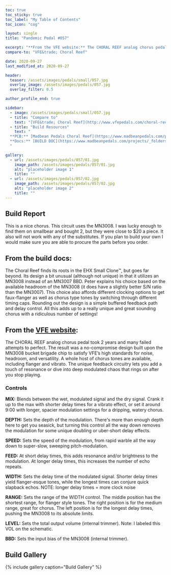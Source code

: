 ```yaml
---
toc: true
toc_sticky: true
toc_label: "My Table of Contents"
toc_icon: "cog"

layout: single
title: "Pandemic Pedal #057"

excerpt: "**From the VFE website:** The CHORAL REEF analog chorus pedal took 2 years and many failed attempts to perfect. The result was a no-compromise design built upon the MN3008 bucket brigade chip to satisfy VFE’s high standards for noise, headroom, and versatility. A whole host of chorus tones are available, including flanger and vibrato. The unique feedback circuitry lets you add a touch of resonance or dive into deep modulated chaos that rings on after you stop playing."
compare-to: "VFE&trade; Choral Reef"

date: 2020-09-27
last_modified_at: 2020-09-27

header:
  teaser: /assets/images/pedals/small/057.jpg
  overlay_image: /assets/images/pedals/057.jpg
  overlay_filter: 0.5

author_profile_end: true

sidebar:
  - image: /assets/images/pedals/small/057.jpg
  - title: "Compare to"
    text: "[VFE&trade; Choral Reef](http://www.vfepedals.com/choral-reef.html)"
  - title: "Build Resources"
    text: "
  **PCB:** [Madbean Pedals Choral Reef](https://www.madbeanpedals.com/projects/index.html)<br>
  **Docs:** [BUILD DOC](https://www.madbeanpedals.com/projects/_folders/VFE/docs/VFE_ChoralReef.zip)
  "

gallery:
  - url: /assets/images/pedals/057/01.jpg
    image_path: /assets/images/pedals/057/01.jpg
    alt: "placeholder image 1"
    title: ""
  - url: /assets/images/pedals/057/02.jpg
    image_path: /assets/images/pedals/057/02.jpg
    alt: "placeholder image 2"
    title: ""
---
```


## Build Report ##

This is a nice chorus. This circuit uses the MN3008. I was lucky enough to find them on smallbear and bought 2, but they were close to $20 a piece. It also will not work with any of the substitutes. If you plan to build your own I would make sure you are able to procure the parts before you order.

## From the build docs:

The Choral Reef finds its roots in the EHX Small Clone&trade;, but goes far beyond. Its design a bit unusual (although not unique) in that it utilizes an MN3008 instead of an MN3007 BBD. Peter explains his choice based on the available headroom of the MN3008 (it does have a slightly better S/N ratio than the MN3007). This choice also affords different clocking options to get faux-flanger as well as chorus type tones by switching through different timing caps. Rounding out the design is a simple buffered feedback path and delay control. All this adds up to a really unique and great sounding chorus with a ridiculous number of settings!

## From the [VFE website](http://www.vfepedals.com/choral-reef.html):

The CHORAL REEF analog chorus pedal took 2 years and many failed attempts to perfect. The result was a no-compromise design built upon the MN3008 bucket brigade chip to satisfy VFE’s high standards for noise, headroom, and versatility. A whole host of chorus tones are available, including flanger and vibrato. The unique feedback circuitry lets you add a touch of resonance or dive into deep modulated chaos that rings on after you stop playing.

### Controls

**MIX:** Blends between the wet, modulated signal and the dry signal. Crank it up to the max with shorter delay times for a vibrato effect, or set it around 9:00 with longer, spacier modulation settings for a dripping, watery chorus.

**DEPTH:** Sets the depth of the modulation. There's more than enough depth here to get you seasick, but turning this control all the way down removes the modulation for some unique doubling or uber-short delay effects.

**SPEED:** Sets the speed of the modulation, from rapid warble all the way down to super-slow, sweeping pitch-modulation.

**FEED:** At short delay times, this adds resonance and/or brightness to the modulation. At longer delay times, this increases the number of echo repeats.

**WIDTH:** Sets the delay time of the modulated signal. Shorter delay times yield flanger-esque tones, while the longest times can conjure quick slapback echos. NOTE: longer delay times = more clock noise

**RANGE:** Sets the range of the WIDTH control. The middle position has the shortest range, for flanger style tones. The right position is for the medium range, great for chorus. The left position is for the longest delay times, pushing the MN3008 to its absolute limits.

**LEVEL:** Sets the total output volume (internal trimmer). Note: I labeled this VOL on the schematic.

**BBD:** Sets the input bias of the MN3008 (internal trimmer).

## Build Gallery ##

{% include gallery caption="Build Gallery" %}